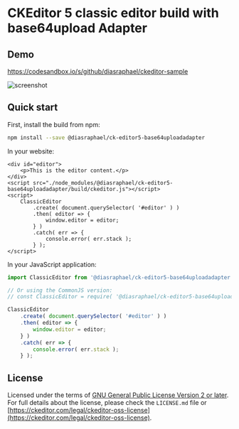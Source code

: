 CKEditor 5 classic editor build with base64upload Adapter
=========================================================

## Demo
https://codesandbox.io/s/github/diasraphael/ckeditor-sample

![screenshot](https://user-images.githubusercontent.com/6531851/65573621-98d37380-df6b-11e9-9583-df322fd6514e.png)

## Quick start

First, install the build from npm:

```bash
npm install --save @diasraphael/ck-editor5-base64uploadadapter
```
 In your website:

```
<div id="editor">
    <p>This is the editor content.</p>
</div>
<script src="./node_modules/@diasraphael/ck-editor5-base64uploadadapter/build/ckeditor.js"></script>
<script>
    ClassicEditor
        .create( document.querySelector( '#editor' ) )
        .then( editor => {
            window.editor = editor;
        } )
        .catch( err => {
            console.error( err.stack );
        } );
</script> 
```

 In your JavaScript application:

```js
import ClassicEditor from '@diasraphael/ck-editor5-base64uploadadapter';

// Or using the CommonJS version:
// const ClassicEditor = require( '@diasraphael/ck-editor5-base64uploadadapter' );

ClassicEditor
	.create( document.querySelector( '#editor' ) )
	.then( editor => {
		window.editor = editor;
	} )
	.catch( err => {
		console.error( err.stack );
	} );
```


## License

Licensed under the terms of [GNU General Public License Version 2 or later](http://www.gnu.org/licenses/gpl.html). For full details about the license, please check the `LICENSE.md` file or [https://ckeditor.com/legal/ckeditor-oss-license](https://ckeditor.com/legal/ckeditor-oss-license).
